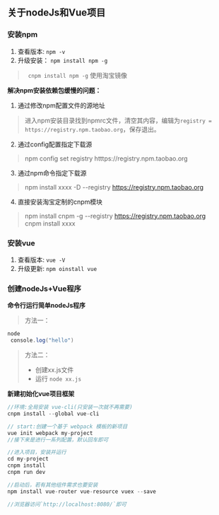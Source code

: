 ## 关于nodeJs和Vue项目   
### 安装npm  
1. 查看版本: `npm -v`  
2. 升级安装： `npm install npm -g `   
>` cnpm install npm -g` 使用淘宝镜像 

**解决npm安装依赖包缓慢的问题：**  

1. 通过修改npm配置文件的源地址    
> 进入npm安装目录找到npmrc文件，清空其内容，编辑为`registry = https://registry.npm.taobao.org`，保存退出。  

2. 通过config配置指定下载源  
> npm config set registry htttps://registry.npm.taobao.org  

3. 通过npm命令指定下载源
> npm install xxxx -D --registry https://registry.npm.taobao.org

4. 直接安装淘宝定制的cnpm模块  
> npm install cnpm -g --registry https://registry.npm.taobao.org     
> cnpm install xxxx
### 安装vue  
1. 查看版本: `vue -V`  
2. 升级更新: `npm oinstall vue`  

### 创建nodeJs+Vue程序

**命令行运行简单nodeJs程序**
> 方法一：    
```java
node    
 console.log("hello")   
```  

> 方法二：   
>- 创建xx.js文件  
>- 运行 `node xx.js`  

**新建初始化vue项目框架**
```java
//环境:全局安装 vue-cli(只安装一次就不再需要)
cnpm install --global vue-cli 

// start:创建一个基于 webpack 模板的新项目 
vue init webpack my-project  
//接下来是进行一系列配置，默认回车即可

//进入项目，安装并运行
cd my-project
cnpm install
cnpm run dev

//启动后，若有其他组件需求也要安装
npm install vue-router vue-resource vuex --save

//浏览器访问`http://localhost:8080/`即可
```